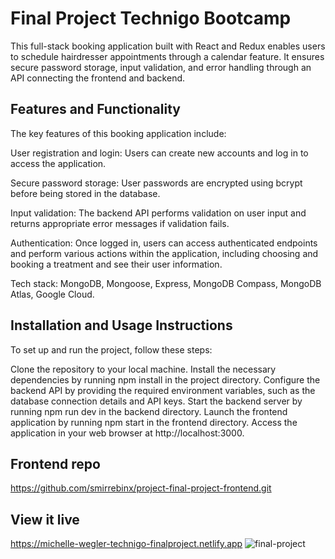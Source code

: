 # Final Project Technigo Bootcamp
This full-stack booking application built with React and Redux enables users to schedule hairdresser appointments through a calendar feature. It ensures secure password storage, input validation, and error handling through an API connecting the frontend and backend.

## Features and Functionality
The key features of this booking application include:

User registration and login: Users can create new accounts and log in to access the application.

Secure password storage: User passwords are encrypted using bcrypt before being stored in the database.

Input validation: The backend API performs validation on user input and returns appropriate error messages if validation fails.

Authentication: Once logged in, users can access authenticated endpoints and perform various actions within the application, including choosing and booking a treatment and see their user information.

Tech stack: MongoDB, Mongoose, Express, MongoDB Compass, MongoDB Atlas, Google Cloud.

## Installation and Usage Instructions
To set up and run the project, follow these steps:

Clone the repository to your local machine.
Install the necessary dependencies by running npm install in the project directory.
Configure the backend API by providing the required environment variables, such as the database connection details and API keys.
Start the backend server by running npm run dev in the backend directory.
Launch the frontend application by running npm start in the frontend directory.
Access the application in your web browser at http://localhost:3000.

## Frontend repo
https://github.com/smirrebinx/project-final-project-frontend.git

## View it live
https://michelle-wegler-technigo-finalproject.netlify.app
![final-project](https://github.com/smirrebinx/project-final-project-api-backend/assets/48405465/5a1deeea-7e92-4574-b96a-9ddbd94b3297)
